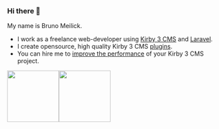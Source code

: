 ### Hi there 👋

My name is Bruno Meilick.

- I work as a freelance web-developer using [Kirby 3 CMS](https://getkirby.com) and [Laravel](laravel.com).
- I create opensource, high quality Kirby 3 CMS [plugins](https://getkirby.com/plugins/bnomei).
- You can hire me to [improve the performance](https://forum.getkirby.com/t/remember-this-caching-in-kirby/23705) of your Kirby 3 CMS project.
<!-- - and small indie games on [Itch.io](https://bnomei.itch.io). -->

<div><img height="120em" src="https://github-readme-stats.vercel.app/api/top-langs/?username=bnomei&layout=compact&langs_count=7&border_color=22272e&bg_color=22272e&title_color=8f989f&text_color=8f989f&icon_color=b55c5e"/><img height="120em" src="https://github-readme-stats.vercel.app/api?username=bnomei&show_icons=true&border_color=22272e&bg_color=22272e&title_color=8f989f&icon_color=b55c5e&text_color=8f989f&include_all_commits=true count_private=true"/></div>
